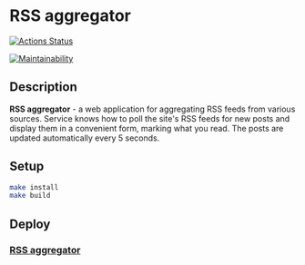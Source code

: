 # RSS aggregator

[![Actions Status](https://github.com/Matheria/frontend-project-lvl3/workflows/hexlet-check/badge.svg)](https://github.com/Matheria/frontend-project-lvl3/actions)

[![Maintainability](https://api.codeclimate.com/v1/badges/d14e86fea2290080afc0/maintainability)](https://codeclimate.com/github/Matheria/frontend-project-lvl3/maintainability)

## Description

**RSS aggregator** - a web application for aggregating RSS feeds from various sources. Service knows how to poll the site's RSS feeds for new posts and display them in a convenient form, marking what you read. The posts are updated automatically every 5 seconds.

## Setup

``` sh
make install 
make build
```

## Deploy

### [RSS aggregator](https://frontend-project-lvl3-matheria.vercel.app/)
